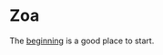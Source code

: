 # Zoa

The [beginning](https://github.com/thedevisaac/Zoa/blob/main/wiki/the_beginning.md) is a good place to start.
